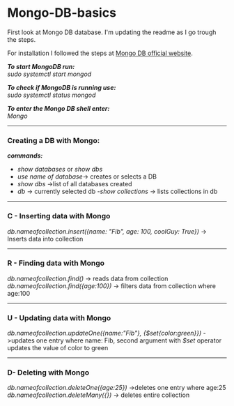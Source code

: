 # Mongo-DB-basics

First look at Mongo DB database. I'm updating the readme as I go trough the steps.

For installation I followed the steps at [Mongo DB official website](https://docs.mongodb.com/manual/tutorial/install-mongodb-on-ubuntu/).

***To start MongoDB run:***   
*sudo systemctl start mongod*

***To check if MongoDB is running use:***   
*sudo systemctl status mongod* 

***To enter the Mongo DB shell enter:***   
*Mongo*

*******
### Creating a DB with Mongo:   
***commands:***   
- *show databases* or *show dbs*
- *use name of database*-> creates or selects a DB   
- *show dbs* ->list of all databases created
- *db* -> currently selected db
-*show collections* -> lists collections in db

*******



### C - Inserting data with Mongo  
  *db.nameofcollection.insert({name: "Fib", age: 100, coolGuy: True})* -> Inserts data into collection   
*******
### R - Finding data with Mongo      
 *db.nameofcollection.find()* -> reads data from collection   
 *db.nameofcollection.find({age:100})* -> filters data from collection where age:100 
 
*******
### U - Updating data with Mongo
*db.nameofcollection.updateOne({name:"Fib"}, {$set{color:green}})* ->updates one entry where name: Fib, second argument with *$set* operator updates the value of color to green
*******
### D- Deleting with Mongo
*db.nameofcollection.deleteOne({age:25})* ->deletes one entry where age:25   
*db.nameofcollection.deleteMany({})* -> deletes entire collection
